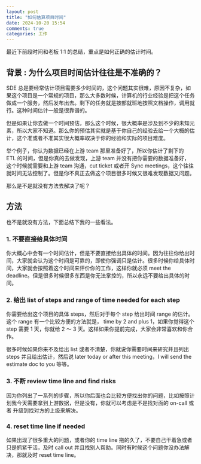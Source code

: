 ```yaml
---
layout: post
title: "如何估算项目时间"
date: 2024-10-20 15:54
comments: true
categories: 工作 
---
```


最近下前段时间和老板 1:1 的总结，重点是如何正确的估计时间。

<!--more-->

## 背景 : 为什么项目时间估计往往是不准确的？

SDE 总是要经常估计项目需要多少时间的，这个问题其实很难，原因不复杂，如果这个项目是一个常规的项目，那么大多数时候，计算机的行业经验是把这个任务做成一个服务，然后发布出去。剩下的任务就是按部就班地按照文档操作，调用就行。这种时间估计一般是很靠谱的。

但是如果让你去做一个时间预估，那么这个时候，很大概率是涉及到不少的未知元素，所以大家不知道。那么你的预估其实就是基于你自己的经验去给一个大概的估计，这个准或者不准其实很大概率取决于你的经验和实际的项目难度。

举个例子，你认为数据已经在上游 team 那里准备好了，所以你估计了剩下的 ETL 的时间，但是你真的去做发现，上游 team 并没有把你需要的数据准备好，这个时候就需要和上游 team 沟通，cut ticket 或者开 Sync meetings，这个往往就时间无法控制了。但是你不真正去做这个项目很多时候又很难发现数据又问题。

那么是不是就没有方法去解决了呢？

## 方法

也不是就没有方法，下面总结下我的一些看法。

### 1. 不要直接给具体时间

你大概心中会有一个时间估计，但是不要直接给出具体的时间。因为往往你给出时间，大家就会认为这个时间是可靠的，即使你强调只是估计。很多时候你给具体时间，大家就会按照着这个时间来评价你的工作，这样你就必须 meet the deadline。但是很多时候很多东西是你无法掌控的，所以永远不要给出具体的时间。

### 2. 给出 list of steps and range of time needed for each step

你需要给出这个项目的具体 steps，然后对于每个 step 给出时间 range 的估计。这个 range 有一个比较方便的方法就是， time by 2 and plus 1，如果你觉得这个 step 需要 1 天，你就给 2 ～ 3 天。这样如果你提前完成，大家会非常喜欢和你合作。

很多时候如果你来不及给出 list 或者不清楚，你就说你需要时间来研究并且列出 steps 并且给出估计，然后说 later today or after this meeting，I will send the estimate doc to you 等等。

### 3. 不断 review time line and find risks 

因为你列出了一系列的步骤，所以你后面也会比较方便找出你的问题，比如按照计划我今天需要拿到上游数据，但是没有，你就可以考虑是不是找对面的 on-call 或者 升级到找对方的上级来解决。


### 4. reset time line if needed

如果出现了很多重大的问题，或者你的 time line 拖的久了，不要自己干着急或者只是抓紧干活，及时 call out 并且找别人帮助。同时有时候这个问题你没办法解决，那就及时 reset time line。


